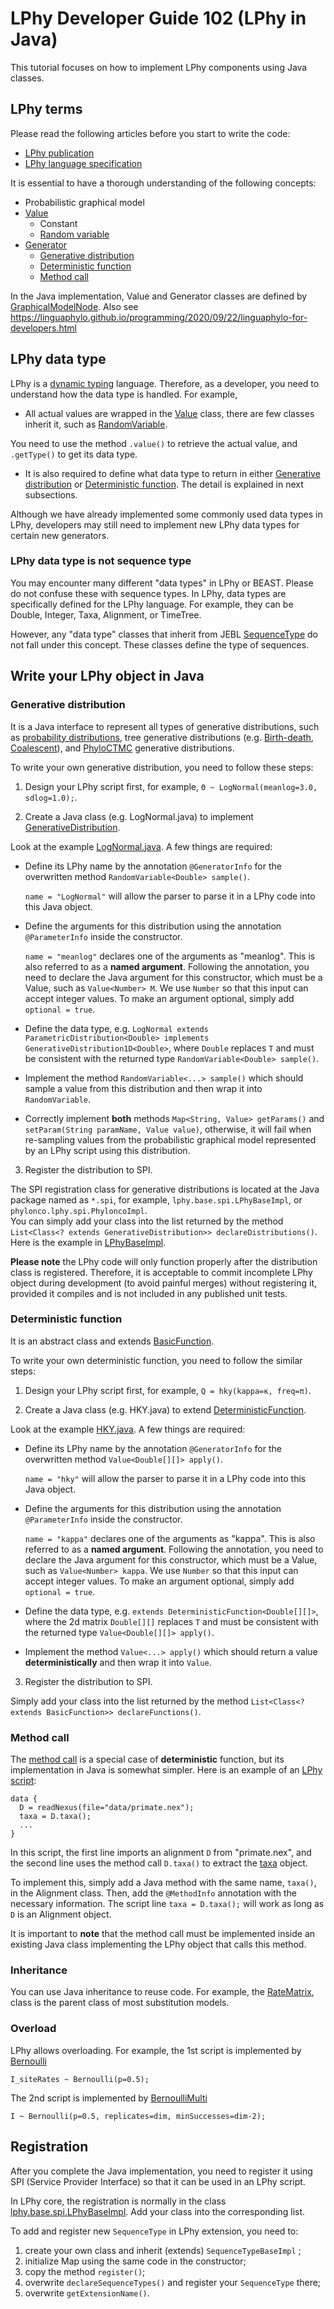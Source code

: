 # LPhy Developer Guide 102 (LPhy in Java)

This tutorial focuses on how to implement LPhy components using Java classes.

## LPhy terms

Please read the following articles before you start to write the code: 

- [LPhy publication](https://doi.org/10.1371/journal.pcbi.1011226)
- [LPhy language specification](language_specification.md)

It is essential to have a thorough understanding of the following concepts:

- Probabilistic graphical model
- [Value](https://github.com/LinguaPhylo/linguaPhylo/blob/432a3edea15188c72fa12d42d0f238e9c25c1843/lphy/src/main/java/lphy/core/model/Value.java) 
  - Constant
  - [Random variable](https://github.com/LinguaPhylo/linguaPhylo/blob/432a3edea15188c72fa12d42d0f238e9c25c1843/lphy/src/main/java/lphy/core/model/RandomVariable.java)
- [Generator](https://github.com/LinguaPhylo/linguaPhylo/blob/432a3edea15188c72fa12d42d0f238e9c25c1843/lphy/src/main/java/lphy/core/model/Generator.java)
  - [Generative distribution](https://github.com/LinguaPhylo/linguaPhylo/blob/432a3edea15188c72fa12d42d0f238e9c25c1843/lphy/src/main/java/lphy/core/model/GenerativeDistribution.java)
  - [Deterministic function](https://github.com/LinguaPhylo/linguaPhylo/blob/432a3edea15188c72fa12d42d0f238e9c25c1843/lphy/src/main/java/lphy/core/model/DeterministicFunction.java)
  - [Method call](https://github.com/LinguaPhylo/linguaPhylo/blob/432a3edea15188c72fa12d42d0f238e9c25c1843/lphy-base/src/main/java/lphy/base/evolution/alignment/Alignment.java#L22-L55)

In the Java implementation, Value and Generator classes are defined by 
[GraphicalModelNode](https://github.com/LinguaPhylo/linguaPhylo/blob/432a3edea15188c72fa12d42d0f238e9c25c1843/lphy/src/main/java/lphy/core/model/GraphicalModelNode.java).
Also see https://linguaphylo.github.io/programming/2020/09/22/linguaphylo-for-developers.html


## LPhy data type

LPhy is a [dynamic typing](https://en.wikipedia.org/wiki/Type_system) language.
Therefore, as a developer, you need to understand how the data type is handled.
For example,

- All actual values are wrapped in the [Value](https://github.com/LinguaPhylo/linguaPhylo/blob/432a3edea15188c72fa12d42d0f238e9c25c1843/lphy/src/main/java/lphy/core/model/Value.java) class, there are few classes inherit it,
  such as [RandomVariable](https://github.com/LinguaPhylo/linguaPhylo/blob/432a3edea15188c72fa12d42d0f238e9c25c1843/lphy/src/main/java/lphy/core/model/RandomVariable.java).

You need to use the method `.value()` to retrieve the actual value,
and `.getType()` to get its data type.

- It is also required to define what data type to return in either [Generative distribution](https://github.com/LinguaPhylo/linguaPhylo/blob/432a3edea15188c72fa12d42d0f238e9c25c1843/lphy/src/main/java/lphy/core/model/GenerativeDistribution.java)
  or [Deterministic function](https://github.com/LinguaPhylo/linguaPhylo/blob/432a3edea15188c72fa12d42d0f238e9c25c1843/lphy/src/main/java/lphy/core/model/DeterministicFunction.java).
  The detail is explained in next subsections.

Although we have already implemented some commonly used data types in LPhy,
developers may still need to implement new LPhy data types for certain new generators.

### LPhy data type is not sequence type

You may encounter many different "data types" in LPhy or BEAST.
Please do not confuse these with sequence types. In LPhy, data types are specifically defined for the LPhy language.
For example, they can be Double, Integer, Taxa, Alignment, or TimeTree.

However, any "data type" classes that inherit from JEBL [SequenceType](https://github.com/LinguaPhylo/jebl3/blob/b5421dc622e8fff8a93a28352377e5a4c51b57a4/src/main/java/jebl/evolution/sequences/SequenceType.java)
do not fall under this concept. These classes define the type of sequences.


## Write your LPhy object in Java

### Generative distribution

It is a Java interface to represent all types of generative distributions, 
such as [probability distributions](lphy-base/src/main/java/lphy/base/distribution), tree generative distributions 
(e.g. [Birth-death](docs/lphy/evolution/birthdeath.md), [Coalescent](docs/lphy/evolution/birthdeath.md)), 
and [PhyloCTMC](docs/lphy/evolution/likelihood.md) generative distributions.

To write your own generative distribution, you need to follow these steps:

1. Design your LPhy script first, for example, `Θ ~ LogNormal(meanlog=3.0, sdlog=1.0);`.

2. Create a Java class (e.g. LogNormal.java) to implement [GenerativeDistribution<T>](https://github.com/LinguaPhylo/linguaPhylo/blob/432a3edea15188c72fa12d42d0f238e9c25c1843/lphy/src/main/java/lphy/core/model/GenerativeDistribution.java). 

Look at the example [LogNormal.java](https://github.com/LinguaPhylo/linguaPhylo/blob/eea9a4657669a6e9ce3f0acac494fab803df681c/lphy-base/src/main/java/lphy/base/distribution/LogNormal.java).
A few things are required:

   - Define its LPhy name by the annotation `@GeneratorInfo` for the overwritten method `RandomVariable<Double> sample()`. 

     `name = "LogNormal"` will allow the parser to parse it in a LPhy code into this Java object.


   - Define the arguments for this distribution using the annotation `@ParameterInfo` inside the constructor.

     `name = "meanlog"` declares one of the arguments as "meanlog". This is also referred to as a **named argument**. 
     Following the annotation, you need to declare the Java argument for this constructor, 
     which must be a Value, such as `Value<Number> M`. We use `Number` so that this input can accept integer values. 
     To make an argument optional, simply add `optional = true`.


   - Define the data type, e.g. `LogNormal extends ParametricDistribution<Double> implements GenerativeDistribution1D<Double>`,
     where `Double` replaces `T` and must be consistent with the returned type `RandomVariable<Double> sample()`.


   - Implement the method `RandomVariable<...> sample()` which should sample a value from this distribution 
     and then wrap it into `RandomVariable`.


   - Correctly implement **both** methods `Map<String, Value> getParams()` and `setParam(String paramName, Value value)`, 
     otherwise, it will fail when re-sampling values from the probabilistic graphical model represented by 
     an LPhy script using this distribution.


3. Register the distribution to SPI.

The SPI registration class for generative distributions is located at the Java package named as `*.spi`, 
for example, `lphy.base.spi.LPhyBaseImpl`, or `phylonco.lphy.spi.PhyloncoImpl`.    
You can simply add your class into the list returned by the method `List<Class<? extends GenerativeDistribution>> declareDistributions()`. 
Here is the example in [LPhyBaseImpl](https://github.com/LinguaPhylo/linguaPhylo/blob/27efe2d517ca4de98bfd62f74220168ced4d7b77/lphy-base/src/main/java/lphy/base/spi/LPhyBaseImpl.java#L50-L75).

**Please note** the LPhy code will only function properly after the distribution class is registered. 
Therefore, it is acceptable to commit incomplete LPhy object during development (to avoid painful merges) 
without registering it, provided it compiles and is not included in any published unit tests.  


### Deterministic function

It is an abstract class and extends [BasicFunction](https://github.com/LinguaPhylo/linguaPhylo/blob/27efe2d517ca4de98bfd62f74220168ced4d7b77/lphy/src/main/java/lphy/core/model/BasicFunction.java).

To write your own deterministic function, you need to follow the similar steps:

1. Design your LPhy script first, for example, `Q = hky(kappa=κ, freq=π)`.

2. Create a Java class (e.g. HKY.java) to extend [DeterministicFunction<T>](https://github.com/LinguaPhylo/linguaPhylo/blob/432a3edea15188c72fa12d42d0f238e9c25c1843/lphy/src/main/java/lphy/core/model/DeterministicFunction.java).

Look at the example [HKY.java](https://github.com/LinguaPhylo/linguaPhylo/blob/27efe2d517ca4de98bfd62f74220168ced4d7b77/lphy-base/src/main/java/lphy/base/evolution/substitutionmodel/HKY.java).
A few things are required:

- Define its LPhy name by the annotation `@GeneratorInfo` for the overwritten method `Value<Double[][]> apply()`.

  `name = "hky"` will allow the parser to parse it in a LPhy code into this Java object.


- Define the arguments for this distribution using the annotation `@ParameterInfo` inside the constructor.

  `name = "kappa"` declares one of the arguments as "kappa". This is also referred to as a **named argument**.
  Following the annotation, you need to declare the Java argument for this constructor,
  which must be a Value, such as `Value<Number> kappa`. We use `Number` so that this input can accept integer values.
  To make an argument optional, simply add `optional = true`.


- Define the data type, e.g. `extends DeterministicFunction<Double[][]>`,
  where the 2d matrix `Double[][]` replaces `T` and must be consistent with the returned type `Value<Double[][]> apply()`.


- Implement the method `Value<...> apply()` which should return a value **deterministically** 
  and then wrap it into `Value`.


3. Register the distribution to SPI.

Simply add your class into the list returned by the method 
`List<Class<? extends BasicFunction>> declareFunctions()`.


### Method call

The [method call](https://github.com/LinguaPhylo/linguaPhylo/blob/a04bbc4d2d9f46f4049986ba993d4d6d01cdecbf/lphy/src/main/java/lphy/core/parser/function/MethodCall.java)
is a special case of **deterministic** function, but its implementation in Java is somewhat simpler. 
Here is an example of an [LPhy script](https://github.com/LinguaPhylo/linguaPhylo/blob/a04bbc4d2d9f46f4049986ba993d4d6d01cdecbf/examples/data-clamping/twoPartitionCoalescentNex.lphy):

```lphy
data {
  D = readNexus(file="data/primate.nex");
  taxa = D.taxa();
  ...
}
```

In this script, the first line imports an alignment `D` from "primate.nex", 
and the second line uses the method call `D.taxa()` to extract the [taxa](https://github.com/LinguaPhylo/linguaPhylo/blob/a04bbc4d2d9f46f4049986ba993d4d6d01cdecbf/lphy-base/src/main/java/lphy/base/evolution/Taxa.java) object.

To implement this, simply add a Java method with the same name, `taxa()`, in the Alignment class. 
Then, add the `@MethodInfo` annotation with the necessary information. 
The script line `taxa = D.taxa();` will work as long as `D` is an Alignment object.

It is important to **note** that the method call must be implemented inside an existing Java class 
implementing the LPhy object that calls this method.

### Inheritance

You can use Java inheritance to reuse code. 
For example, the [RateMatrix](https://github.com/LinguaPhylo/linguaPhylo/blob/41c70aaee60032e9a9cdbb77b4a8a47b2b7b8d86/lphy-base/src/main/java/lphy/base/evolution/substitutionmodel/RateMatrix.java),
class is the parent class of most substitution models.

### Overload

LPhy allows overloading. For example, the 1st script is implemented by [Bernoulli](https://github.com/LinguaPhylo/linguaPhylo/blob/bf0cb08d26fed00f8c7ef40b12530bbb6b8578a1/lphy-base/src/main/java/lphy/base/distribution/Bernoulli.java)

```lphy
I_siteRates ~ Bernoulli(p=0.5);
```

The 2nd script is implemented by [BernoulliMulti](https://github.com/LinguaPhylo/linguaPhylo/blob/41c70aaee60032e9a9cdbb77b4a8a47b2b7b8d86/lphy-base/src/main/java/lphy/base/distribution/BernoulliMulti.java)

```lphy
I ~ Bernoulli(p=0.5, replicates=dim, minSuccesses=dim-2);
```


## Registration

After you complete the Java implementation, you need to register it using SPI (Service Provider Interface) 
so that it can be used in an LPhy script.

In LPhy core, the registration is normally in the class [lphy.base.spi.LPhyBaseImpl](https://github.com/LinguaPhylo/linguaPhylo/blob/214bb91e8546fc136d51fb50ab6555522a8385a6/lphy-base/src/main/java/lphy/base/spi/LPhyBaseImpl.java#L46-L120). 
Add your class into the corresponding list.

To add and register new `SequenceType` in LPhy extension, you need to:

1. create your own class and inherit (extends) `SequenceTypeBaseImpl` ;
2. initialize Map using the same code in the constructor;
3. copy the method `register()`;
4. overwrite `declareSequenceTypes()` and register your `SequenceType` there;
5. overwrite `getExtensionName()`.
